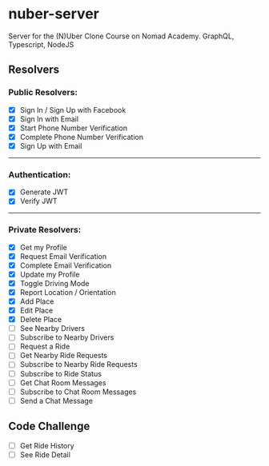 # nuber-server

Server for the (N)Uber Clone Course on Nomad Academy. GraphQL, Typescript, NodeJS

## Resolvers

### Public Resolvers:

-   [x] Sign In / Sign Up with Facebook
-   [x] Sign In with Email
-   [x] Start Phone Number Verification
-   [x] Complete Phone Number Verification
-   [x] Sign Up with Email

---

### Authentication:

-   [x] Generate JWT
-   [x] Verify JWT

---

### Private Resolvers:

-   [x] Get my Profile
-   [x] Request Email Verification
-   [x] Complete Email Verification
-   [x] Update my Profile
-   [x] Toggle Driving Mode
-   [x] Report Location / Orientation
-   [x] Add Place
-   [x] Edit Place
-   [x] Delete Place
-   [ ] See Nearby Drivers
-   [ ] Subscribe to Nearby Drivers
-   [ ] Request a Ride
-   [ ] Get Nearby Ride Requests
-   [ ] Subscribe to Nearby Ride Requests
-   [ ] Subscribe to Ride Status
-   [ ] Get Chat Room Messages
-   [ ] Subscribe to Chat Room Messages
-   [ ] Send a Chat Message

## Code Challenge

-   [ ] Get Ride History
-   [ ] See Ride Detail

